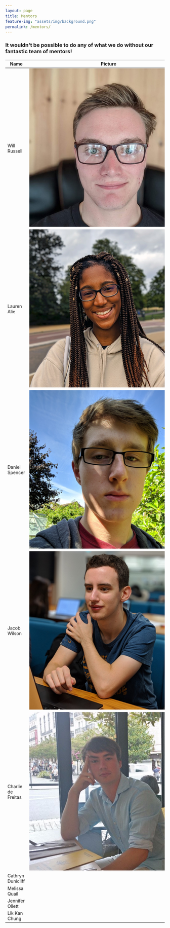 ```yaml
---
layout: page
title: Mentors
feature-img: "assets/img/background.png"
permalink: /mentors/
---
```


### It wouldn't be possible to do any of what we do without our fantastic team of mentors!

|Name|Picture|
|-----|-----|
|Will Russell|<img style="max-width: 500px;" src="/assets/img/team/WillRussell.jpg?raw=true">|
|Lauren Alie|<img style="max-width: 500px;" src="/assets/img/team/LaurenAlie.jpg?raw-true">|
|Daniel Spencer|<img style="max-width: 500px;" src="/assets/img/team/DanielSpencer.jpg?raw=true">|
|Jacob Wilson|<img style="max-width: 500px;" src="/assets/img/team/JacobWilson.jpg?raw-true">|
|Charlie de Freitas|<img style="max-width: 500px;" src="/assets/img/team/CharliedeFreitas.jpg?raw-true">|
|Cathryn Dunicliff| |
|Melissa Quail| |
|Jennifer Ollett| |
|Lik Kan Chung| |